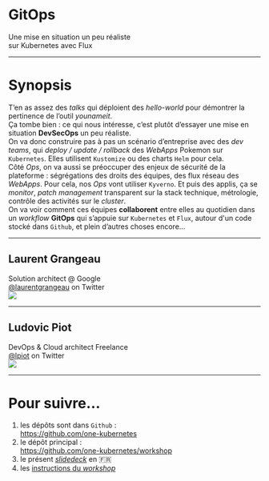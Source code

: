 # GitOps

Une mise en situation un peu réaliste<br>sur Kubernetes avec Flux  

----

# Synopsis

T’en as assez des _talks_ qui déploient des _hello-world_ pour démontrer la pertinence de l’outil *younameit*.  
Ça tombe bien : ce qui nous intéresse, c’est plutôt d’essayer une mise en situation **DevSecOps** un peu réaliste.  
On va donc construire pas à pas un scénario d’entreprise  avec des _dev teams_, qui _deploy / update / rollback_ des _WebApps_ Pokemon sur `Kubernetes`. Elles utilisent `Kustomize` ou des charts `Helm` pour cela.  
Côté _Ops_, on va aussi se préoccuper des enjeux de sécurité de la plateforme : ségrégations des droits des équipes, des flux réseau des _WebApps_. Pour cela, nos _Ops_ vont utiliser `Kyverno`. Et puis des applis, ça se _monitor_, _patch management_ transparent sur la stack technique, métrologie, contrôle des activités sur le _cluster_.  
On va voir comment ces équipes **collaborent** entre elles au quotidien dans un _workflow_ **GitOps** qui s’appuie sur `Kubernetes` et `Flux`, autour d'un code stocké dans `Github`,  et plein d’autres choses encore…
<!-- .element class="r-fit-text" align="justify" -->

----

## Laurent Grangeau

Solution architect @ Google  
[@laurentgrangeau](https://twitter.com/laurentgrangeau/) on Twitter  
<img class="r-stretch" src="images/laurentgrangeau.jpg">

----

## Ludovic Piot
DevOps & Cloud architect Freelance  
[@lpiot](https://twitter.com/lpiot/) on Twitter  
<img class="r-stretch" src="images/lpiot.jpg">

----

# Pour suivre…

1. les dépôts sont dans `Github` :<br>https://github.com/one-kubernetes
1. le dépôt principal :<br>https://github.com/one-kubernetes/workshop
1. le présent [_slidedeck_](https://github.com/one-kubernetes/workshop/blob/main/slidedecks/slidedeck-fr.html) en 🇫🇷
2. les [instructions du _workshop_](https://github.com/one-kubernetes/workshop/blob/main/documentation/flux-multi-tenant.md)

